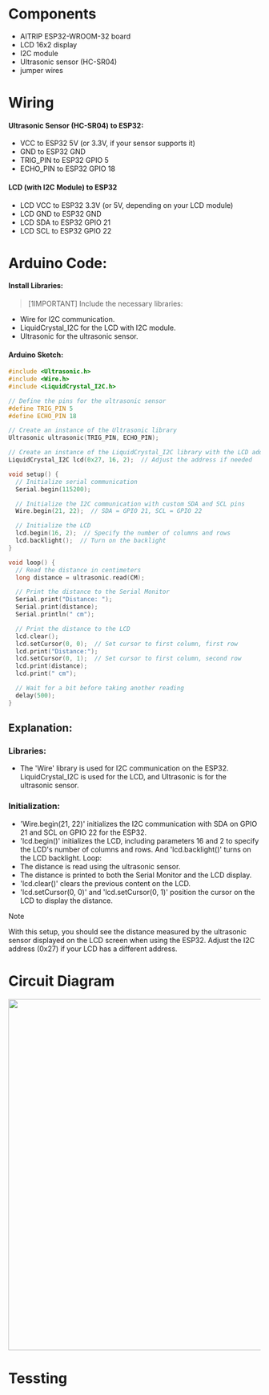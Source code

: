 # Components
- AITRIP ESP32-WROOM-32 board
- LCD 16x2 display
- I2C module
- Ultrasonic sensor (HC-SR04)
- jumper wires

# Wiring
#### Ultrasonic Sensor (HC-SR04) to ESP32:
- VCC to ESP32 5V (or 3.3V, if your sensor supports it)
- GND to ESP32 GND
- TRIG_PIN to ESP32 GPIO 5
- ECHO_PIN to ESP32 GPIO 18

#### LCD (with I2C Module) to ESP32
- LCD VCC to ESP32 3.3V (or 5V, depending on your LCD module)
- LCD GND to ESP32 GND
- LCD SDA to ESP32 GPIO 21
- LCD SCL to ESP32 GPIO 22

# Arduino Code:
#### Install Libraries:
> [1IMPORTANT]
> Include the necessary libraries:
- Wire for I2C communication.
- LiquidCrystal_I2C for the LCD with I2C module.
- Ultrasonic for the ultrasonic sensor.

#### Arduino Sketch:
``` CPP
#include <Ultrasonic.h>
#include <Wire.h>
#include <LiquidCrystal_I2C.h>

// Define the pins for the ultrasonic sensor
#define TRIG_PIN 5
#define ECHO_PIN 18

// Create an instance of the Ultrasonic library
Ultrasonic ultrasonic(TRIG_PIN, ECHO_PIN);

// Create an instance of the LiquidCrystal_I2C library with the LCD address
LiquidCrystal_I2C lcd(0x27, 16, 2);  // Adjust the address if needed

void setup() {
  // Initialize serial communication
  Serial.begin(115200);

  // Initialize the I2C communication with custom SDA and SCL pins
  Wire.begin(21, 22);  // SDA = GPIO 21, SCL = GPIO 22

  // Initialize the LCD
  lcd.begin(16, 2);  // Specify the number of columns and rows
  lcd.backlight();  // Turn on the backlight
}

void loop() {
  // Read the distance in centimeters
  long distance = ultrasonic.read(CM);

  // Print the distance to the Serial Monitor
  Serial.print("Distance: ");
  Serial.print(distance);
  Serial.println(" cm");

  // Print the distance to the LCD
  lcd.clear();
  lcd.setCursor(0, 0);  // Set cursor to first column, first row
  lcd.print("Distance:");
  lcd.setCursor(0, 1);  // Set cursor to first column, second row
  lcd.print(distance);
  lcd.print(" cm");

  // Wait for a bit before taking another reading
  delay(500);
}

```
## Explanation:
### Libraries: 
- The 'Wire' library is used for I2C communication on the ESP32. LiquidCrystal_I2C is used for the LCD, and Ultrasonic is for the ultrasonic sensor.
### Initialization:
- 'Wire.begin(21, 22)' initializes the I2C communication with SDA on GPIO 21 and SCL on GPIO 22 for the ESP32.
- 'lcd.begin()' initializes the LCD, including parameters 16 and 2 to specify the LCD's number of columns and rows. And 'lcd.backlight()' turns on the LCD backlight.
Loop:
- The distance is read using the ultrasonic sensor.
- The distance is printed to both the Serial Monitor and the LCD display.
- 'lcd.clear()' clears the previous content on the LCD.
- 'lcd.setCursor(0, 0)' and 'lcd.setCursor(0, 1)' position the cursor on the LCD to display the distance.

> [!NOTE]
> With this setup, you should see the distance measured by the ultrasonic sensor displayed on the LCD screen when using the ESP32. Adjust the I2C address (0x27) if your LCD has a different address.


# Circuit Diagram
<img src= "https://github.com/Layan002/Electronics-task-3-Connecting-ESP32-with-any-sensor-on-WOKWI/assets/107956591/1096c1b7-470c-4ecc-8d64-43e8f85fae0f" width = 700>

# Tessting 



